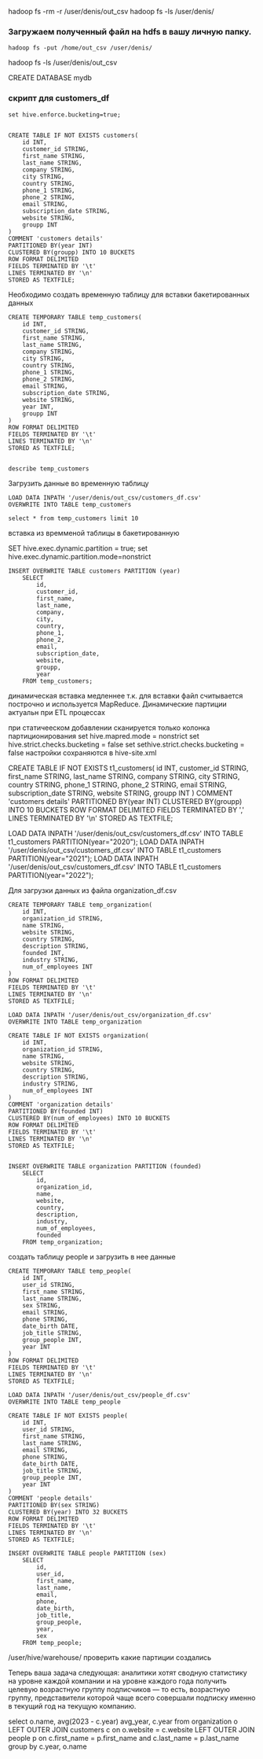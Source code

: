 hadoop fs -rm -r /user/denis/out_csv
hadoop fs -ls /user/denis/

### Загружаем полученный файл на hdfs в вашу личную папку.
```
hadoop fs -put /home/out_csv /user/denis/
```

hadoop fs -ls /user/denis/out_csv


CREATE DATABASE mydb

### скрипт для customers_df


    set hive.enforce.bucketing=true;


    CREATE TABLE IF NOT EXISTS customers(
        id INT,
        customer_id STRING,
        first_name STRING,
        last_name STRING,
        company STRING,
        city STRING,
        country STRING,
        phone_1 STRING,
        phone_2 STRING,
        email STRING,
        subscription_date STRING,
        website STRING,
        groupp INT
    )
    COMMENT 'customers details'
    PARTITIONED BY(year INT)
    CLUSTERED BY(groupp) INTO 10 BUCKETS
    ROW FORMAT DELIMITED
    FIELDS TERMINATED BY '\t'
    LINES TERMINATED BY '\n'
    STORED AS TEXTFILE;



Необходимо создать временную таблицу для вставки бакетированных данных

    CREATE TEMPORARY TABLE temp_customers(
        id INT,
        customer_id STRING,
        first_name STRING,
        last_name STRING,
        company STRING,
        city STRING,
        country STRING,
        phone_1 STRING,
        phone_2 STRING,
        email STRING,
        subscription_date STRING,
        website STRING,
        year INT,
        groupp INT
    )
    ROW FORMAT DELIMITED
    FIELDS TERMINATED BY '\t'
    LINES TERMINATED BY '\n'
    STORED AS TEXTFILE;


    describe temp_customers

Загрузить данные во временную таблицу

    LOAD DATA INPATH '/user/denis/out_csv/customers_df.csv' 
    OVERWRITE INTO TABLE temp_customers

    select * from temp_customers limit 10


вставка из времменой таблицы в бакетированную

SET hive.exec.dynamic.partition = true;
set hive.exec.dynamic.partition.mode=nonstrict

    INSERT OVERWRITE TABLE customers PARTITION (year)
        SELECT 
            id,
            customer_id,
            first_name,
            last_name,
            company,
            city,
            country,
            phone_1,
            phone_2,
            email,
            subscription_date,
            website,
            groupp,
            year
        FROM temp_customers;

динамическая вставка медленнее т.к. для вставки файл считывается построчно и используется MapReduce.
Динамические партиции актуальн при ETL процессах


при статичееском добавлении сканируется только колонка партиционирования
set hive.mapred.mode = nonstrict
set hive.strict.checks.bucketing = false
set sethive.strict.checks.bucketing = false
настройки сохраняются в hive-site.xml

CREATE TABLE IF NOT EXISTS t1_customers(
    id INT,
    customer_id STRING,
    first_name STRING,
    last_name STRING,
    company STRING,
    city STRING,
    country STRING,
    phone_1 STRING,
    phone_2 STRING,
    email STRING,
    subscription_date STRING,
    website STRING,
    groupp INT
)
COMMENT 'customers details'
PARTITIONED BY(year INT)
CLUSTERED BY(groupp) INTO 10 BUCKETS
ROW FORMAT DELIMITED
FIELDS TERMINATED BY ','
LINES TERMINATED BY '\n'
STORED AS TEXTFILE;

LOAD DATA INPATH '/user/denis/out_csv/customers_df.csv' INTO TABLE t1_customers PARTITION(year="2020");
LOAD DATA INPATH '/user/denis/out_csv/customers_df.csv' INTO TABLE t1_customers PARTITION(year="2021");
LOAD DATA INPATH '/user/denis/out_csv/customers_df.csv' INTO TABLE t1_customers PARTITION(year="2022");


 Для загрузки данных из файла organization_df.csv

    CREATE TEMPORARY TABLE temp_organization(
        id INT,
        organization_id STRING,
        name STRING,
        website STRING,
        country STRING,
        description STRING,
        founded INT,
        industry STRING,
        num_of_employees INT
    )
    ROW FORMAT DELIMITED
    FIELDS TERMINATED BY '\t'
    LINES TERMINATED BY '\n'
    STORED AS TEXTFILE;

    LOAD DATA INPATH '/user/denis/out_csv/organization_df.csv' 
    OVERWRITE INTO TABLE temp_organization

    CREATE TABLE IF NOT EXISTS organization(
        id INT,
        organization_id STRING,
        name STRING,
        website STRING,
        country STRING,
        description STRING,
        industry STRING,
        num_of_employees INT
    )
    COMMENT 'organization details'
    PARTITIONED BY(founded INT)
    CLUSTERED BY(num_of_employees) INTO 10 BUCKETS
    ROW FORMAT DELIMITED
    FIELDS TERMINATED BY '\t'
    LINES TERMINATED BY '\n'
    STORED AS TEXTFILE;


    INSERT OVERWRITE TABLE organization PARTITION (founded)
        SELECT 
            id,
            organization_id,
            name,
            website,
            country,
            description,
            industry,
            num_of_employees,
            founded
        FROM temp_organization;


создать таблицу people и загрузить в нее данные

    CREATE TEMPORARY TABLE temp_people(
        id INT,
        user_id STRING,
        first_name STRING,
        last_name STRING,
        sex STRING,
        email STRING,
        phone STRING,
        date_birth DATE,
        job_title STRING,
        group_people INT,
        year INT
    )
    ROW FORMAT DELIMITED
    FIELDS TERMINATED BY '\t'
    LINES TERMINATED BY '\n'
    STORED AS TEXTFILE;

    LOAD DATA INPATH '/user/denis/out_csv/people_df.csv' 
    OVERWRITE INTO TABLE temp_people

    CREATE TABLE IF NOT EXISTS people(
        id INT,
        user_id STRING,
        first_name STRING,
        last_name STRING,
        email STRING,
        phone STRING,
        date_birth DATE,
        job_title STRING,
        group_people INT,
        year INT
    )
    COMMENT 'people details'
    PARTITIONED BY(sex STRING)
    CLUSTERED BY(year) INTO 32 BUCKETS
    ROW FORMAT DELIMITED
    FIELDS TERMINATED BY '\t'
    LINES TERMINATED BY '\n'
    STORED AS TEXTFILE;

    INSERT OVERWRITE TABLE people PARTITION (sex)
        SELECT 
            id,
            user_id,
            first_name,
            last_name,
            email,
            phone,
            date_birth,
            job_title,
            group_people,
            year,
            sex
        FROM temp_people;


/user/hive/warehouse/ проверить какие партиции создались


Теперь ваша задача следующая: аналитики хотят сводную статистику на уровне 
каждой компании и 
на уровне каждого года 
получить целевую возрастную группу подписчиков — то есть, возрастную группу, представители которой чаще всего совершали подписку именно в текущий год на текущую компанию. 

select o.name, avg(2023 - c.year) avg_year, c.year
from organization o 
LEFT OUTER JOIN customers c on o.website = c.website 
LEFT OUTER JOIN people p on c.first_name = p.first_name and c.last_name = p.last_name
group by c.year, o.name